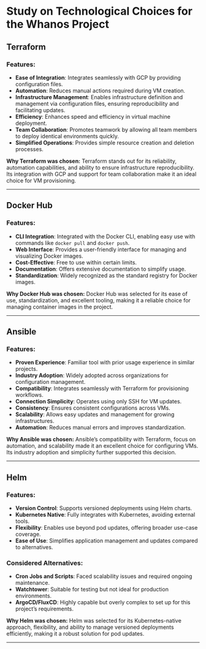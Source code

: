
# Study on Technological Choices for the Whanos Project

## Terraform

### Features:
- **Ease of Integration**: Integrates seamlessly with GCP by providing configuration files.
- **Automation**: Reduces manual actions required during VM creation.
- **Infrastructure Management**: Enables infrastructure definition and management via configuration files, ensuring reproducibility and facilitating updates.
- **Efficiency**: Enhances speed and efficiency in virtual machine deployment.
- **Team Collaboration**: Promotes teamwork by allowing all team members to deploy identical environments quickly.
- **Simplified Operations**: Provides simple resource creation and deletion processes.

**Why Terraform was chosen:**
Terraform stands out for its reliability, automation capabilities, and ability to ensure infrastructure reproducibility. Its integration with GCP and support for team collaboration make it an ideal choice for VM provisioning.

---

## Docker Hub

### Features:
- **CLI Integration**: Integrated with the Docker CLI, enabling easy use with commands like `docker pull` and `docker push`.
- **Web Interface**: Provides a user-friendly interface for managing and visualizing Docker images.
- **Cost-Effective**: Free to use within certain limits.
- **Documentation**: Offers extensive documentation to simplify usage.
- **Standardization**: Widely recognized as the standard registry for Docker images.

**Why Docker Hub was chosen:**
Docker Hub was selected for its ease of use, standardization, and excellent tooling, making it a reliable choice for managing container images in the project.

---

## Ansible

### Features:
- **Proven Experience**: Familiar tool with prior usage experience in similar projects.
- **Industry Adoption**: Widely adopted across organizations for configuration management.
- **Compatibility**: Integrates seamlessly with Terraform for provisioning workflows.
- **Connection Simplicity**: Operates using only SSH for VM updates.
- **Consistency**: Ensures consistent configurations across VMs.
- **Scalability**: Allows easy updates and management for growing infrastructures.
- **Automation**: Reduces manual errors and improves standardization.

**Why Ansible was chosen:**
Ansible’s compatibility with Terraform, focus on automation, and scalability made it an excellent choice for configuring VMs. Its industry adoption and simplicity further supported this decision.

---

## Helm

### Features:
- **Version Control**: Supports versioned deployments using Helm charts.
- **Kubernetes Native**: Fully integrates with Kubernetes, avoiding external tools.
- **Flexibility**: Enables use beyond pod updates, offering broader use-case coverage.
- **Ease of Use**: Simplifies application management and updates compared to alternatives.

### Considered Alternatives:
- **Cron Jobs and Scripts**: Faced scalability issues and required ongoing maintenance.
- **Watchtower**: Suitable for testing but not ideal for production environments.
- **ArgoCD/FluxCD**: Highly capable but overly complex to set up for this project’s requirements.

**Why Helm was chosen:**
Helm was selected for its Kubernetes-native approach, flexibility, and ability to manage versioned deployments efficiently, making it a robust solution for pod updates.

---
